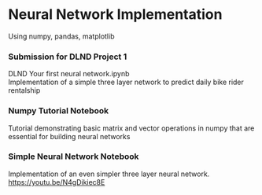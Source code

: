 # Neural Network Implementation
Using numpy, pandas, matplotlib

### Submission for DLND Project 1
DLND Your first neural network.ipynb  
Implementation of a simple three layer network to predict daily bike rider rentalship

### Numpy Tutorial Notebook
Tutorial demonstrating basic matrix and vector operations in numpy that are essential for building neural networks

### Simple Neural Network Notebook
Implementation of an even simpler three layer neural network. https://youtu.be/N4gDikiec8E
